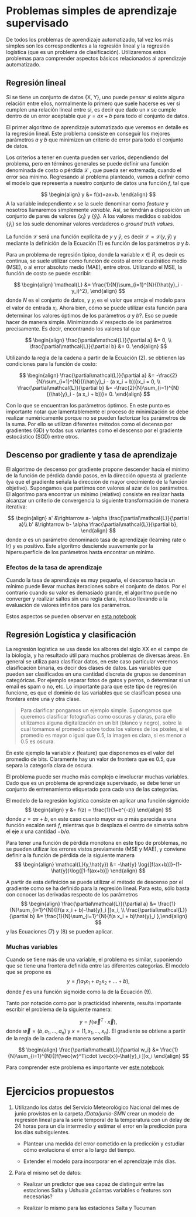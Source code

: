 # Problemas simples de aprendizaje supervisado

De todos los problemas de aprendizaje automatizado, tal vez los más simples son los correspondientes a la regresión lineal y la regresión logística (que es un problema de clasificación). Utilizaremos estos problemas para comprender aspectos básicos relacionados al aprendizaje automatizado.

## Regresión lineal

Si se tiene un conjunto de datos {X, Y}, uno puede pensar si existe alguna relación entre ellos, normalmente lo primero que suele hacerse es ver si cumplen una relación lineal entre sí, es decir que dado un $x$ se cumple dentro de un error aceptable que $y = a x + b$ para todo el conjunto de datos.

El primer algoritmo de aprendizaje automatizado que veremos en detalle es la regresión lineal. Este problema consiste en conseguir los mejores parámetros $a$ y $b$ que minimizen un criterio de error para todo el conjunto de datos.

Los criterios a tener en cuenta pueden ser varios, dependiendo del problema, pero en términos generales se puede definir una función denominada de costo o pérdida $\mathcal{L}$ , que pueda ser extremada, cuando el error sea mínimo. Regresando al problema planteado, vamos a definir como el modelo que representa a nuestro conjunto de datos una función $f$, tal que 

$$ 
\begin{align}
    y &= f(x)=ax+b.  
\end{align}
$$ 
A la variable independiente $x$ se la suele denominar como _feature_ y nosotros llamaremos simplemente _variable_. Así, se tendrán a disposición un conjunto de pares de valores $\{x_i\}$ y $\{\hat{y}_i\}$. A los valores medidos o sabidos $\{\hat{y}_i\}$ se los suele denominar valores verdaderos o _ground truth values_.

La función $\mathcal{L}$ será una función explícita de $y$ y $\hat{y}$, es decir $\mathcal{L} = \mathcal{L}(y, \hat{y})$ y mediante la definición de la Ecuación (1) es función de los parámetros $a$ y $b$.

Para un problema de regresión típico, donde la variable $x \in R$, es decir es contínua, se suele utilizar como función de costo al error cuadrático medio (MSE), o al error absoluto medio (MAE), entre otros. Utilizando el MSE, la función de costo se puede escribir:

$$
\begin{align}
\mathcal{L} &= \frac{1}{N}\sum_{i=1}^{N}{(\hat{y}_i - y_i)^2},
\end{align}
$$
donde $N$ es el conjunto de datos, y $y_i$ es el valor que arroja el modelo para el valor de entrada $x_i$. Ahora bien, cómo se puede utilizar esta función para determinar los valores óptimos de los parámetros $a$ y $b$?. Eso se puede hacer de manera simple. Minimizando $\mathcal{L}$ respecto de los parámetros precisamente. Es decir, encontrando los valores tal que

$$
\begin{align}
\frac{\partial\mathcal{L}}{\partial a} &= 0, \\
\frac{\partial\mathcal{L}}{\partial b} &= 0.
\end{align}
$$

Utilizando la regla de la cadena a partir de la Ecuación (2). se obtienen las condiciones para la función de costo:

$$
\begin{align}
\frac{\partial\mathcal{L}}{\partial a} &= -\frac{2}{N}\sum_{i=1}^{N}{(\hat{y}_i - (a x_i + b))}x_i = 0, \\
\frac{\partial\mathcal{L}}{\partial b} &= -\frac{2}{N}\sum_{i=1}^{N}{(\hat{y}_i - (a x_i + b))}= 0.
\end{align}
$$

Con lo que se encuentran los parámetros óptimos. En este punto es importante notar que lamentablemente el proceso de minimización se debe realizar numéricamente porque no se pueden factorizar los parámetros de la suma. Por ello se utilizan diferentes métodos como el decenso por gradientes (GD) y todas sus variantes como el descenso por el gradiente estocástico (SGD) entre otros. 

## Descenso por gradiente y tasa de aprendizaje

El algoritmo de descenso por gradiente propone descender hacia el mínimo de la función de pérdida dando pasos, en la dirección opuesta al gradiente (ya que el gradiente señala la dirección de mayor crecimiento de la función objetivo). Supongamos que partimos con valores al azar de los parámetros. El algoritmo para encontrar un mínimo (relativo) consiste en realizar hasta alcanzar un criterio de convergencia la siguiente transformación de manera iterativa:

$$
\begin{align}
a' &\rightarrow  a- \alpha \frac{\partial\mathcal{L}}{\partial a}\\
b' &\rightarrow  b- \alpha \frac{\partial\mathcal{L}}{\partial b},
\end{align}
$$
donde $\alpha$ es un parámetro denominado tasa de aprendizaje (learning rate o lr) y es positivo. Este algoritmo desciende suavemente por la hipersuperficie de los parámetros hasta encontrar un mínimo.

### Efectos de la tasa de aprendizaje

Cuando la tasa de aprendizaje es muy pequeña, el descenso hacia un mínimo puede llevar muchas iteraciones sobre el conjunto de datos. Por el contrario cuando su valor es demasiado grande, el algoritmo puede no converger y realizar saltos sin una regla clara, incluso llevando a la evaluación de valores infinitos para los parámetros.

Estos aspectos se pueden observar en [esta notebook](./Tema-5-machine-learning-libs-fw.ipynb)

## Regresión Logística y clasificación

La regresión logística se usa desde los albores del siglo XX en el campo de la biología, y ha resultado útil para muchos problemas de diversas áreas. En general se utiliza para clasificar datos, en este caso particular veremos clasificación binaria, es decir dos clases de datos. Las variables que pueden ser clasificados en una cantidad discreta de grupos se denominan categóricas. Por ejemplo separar fotos de gatos y perros, o determinar si un email es spam o no, etc. Lo importante para que este tipo de regresión funcione, es que el dominio de las variables que se clasifican posea una frontera entre una y otra clase. 

> Para clarificar pongamos un ejemplo simple. Supongamos que queremos clasificar fotografías como oscuras y claras, para ello utilizamos alguna digitalización en un bit (blanco y negro), sobre la cual tomamos el promedio sobre todos los valores de los pixeles, si el promedio es mayor o igual que 0.5, la imagen es clara, si es menor a 0.5 es oscura. 

En este ejemplo la variable $x$ (feature) que disponemos es el valor del promedio de bits. Claramente hay un valor de frontera que es 0.5, que separa la categoría clara de oscura.

El problema puede ser mucho más complejo e involucrar muchas variables. Dado que es un problema de aprendizaje supervisado, se debe tener un conjunto de entrenamiento etiquetado para cada una de las categorías.

El modelo de la regresión logística consiste en aplicar una función sigmoide
$$
\begin{align}
y &= f(z) = \frac{1}{1+e^{-z}}
\end{align}
$$
donde $z=a x + b$, en este caso cuanto mayor es $a$ más parecida a una función escalón será $f$, mientras que $b$ desplaza el centro de simetría sobre el eje $x$ una cantidad $-b/a$.

Para tener una función de pérdida monótona en este tipo de problemas, no se pueden utilizar los errores vistos previamente (MSE y MAE), y conviene definir a la función de pérdida de la siguiente manera
$$
\begin{align}
\mathcal{L}(y,\hat{y}) &= -\hat{y} \log{[f(ax+b)]}-(1-\hat{y})\log{[1-f(ax+b)]}
\end{align}
$$

A partir de esta definición se puede utilizar el método de descenso por el gradiente como se ha definido para la regresión lineal. Para esto, sólo basta con conocer las derivadas respecto de los parámetros
$$
\begin{align}
\frac{\partial\mathcal{L}}{\partial a} &= \frac{1}{N}\sum_{i=1}^{N}{[f(a x_i + b)-\hat{y}_i ]}x_i, \\
\frac{\partial\mathcal{L}}{\partial b} &= \frac{1}{N}\sum_{i=1}^{N}{f(a x_i + b)\hat{y}_i },\end{align}
$$
y las Ecuaciones (7) y (8) se pueden aplicar.

### Muchas variables

Cuando se tiene más de una variable, el problema es similar, suponiendo que se tiene una frontera definida entre las diferentes categorías. El modelo que se propone es
$$
y = f(a_1 x_1 + a_2 x_2 +...+b),
$$
donde $f$ es una función sigmoide como la de la Ecuación (9).

Tanto por notación como por la practicidad inherente, resulta importante escribir el problema de la siguiente manera:

$$
y = f(\vec{w}^T\cdot \vec{x}),
$$
donde $\vec{w} = (b, a_1,...,a_n)$ y $x=(1, x_1, ... , x_n)$. El gradiente se obtiene a partir de la regla de la cadena de manera sencilla

$$
\begin{align}
\frac{\partial\mathcal{L}}{\partial w_i} &= \frac{1}{N}\sum_{i=1}^{N}{[f(\vec{w}^T\cdot \vec{x})-\hat{y}_i ]}x_i
\end{align}
$$

Para comprender este problema es importante ver [este notebook](./Tema-5-regresion-logistica.ipynb)

# Ejercicios propuestos

1. Utilizando los datos del Servicio Meteorológico Nacional del mes de junio provistos en la carpeta _/Data/junio-SMN_ crear un modelo de regresión lineal para la serie temporal de la temperatura con un delay de 24 horas para un día intermedio y estimar el error en la predicción para los días subsiguientes.

    * Plantear una medida del error cometido en la predicción y estudiar cómo evoluciona el error a lo largo del tiempo.

    * Extender el modelo para incorporar en el aprendizaje más días.

2. Para el mismo set de datos:
    
    * Realizar un predictor que sea capaz de distinguir entre las estaciones Salta y Ushuaia ¿cúantas variables o features son necesarias?

    * Realizar lo mismo para las estaciones Salta y Tucuman